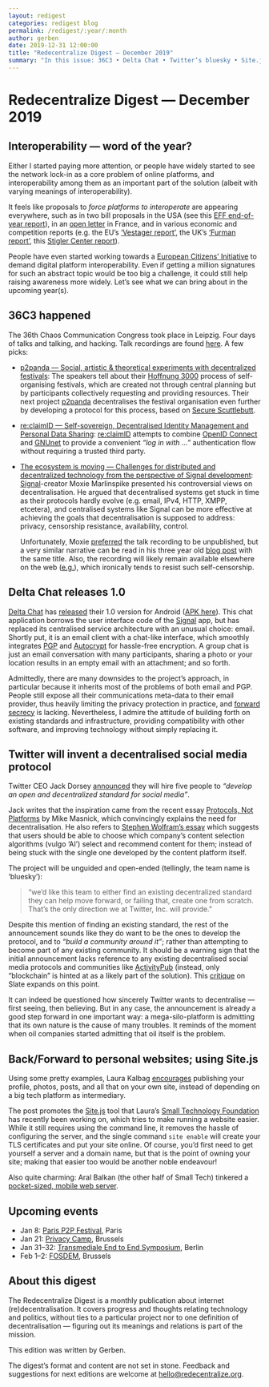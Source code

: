 ```yaml
---
layout: redigest
categories: redigest blog
permalink: /redigest/:year/:month
author: gerben
date: 2019-12-31 12:00:00
title: "Redecentralize Digest — December 2019"
summary: "In this issue: 36C3 • Delta Chat • Twitter’s bluesky • Site.js"
---
```


Redecentralize Digest — December 2019
=====================================


## Interoperability — word of the year?

Either I started paying more attention, or people have widely started to see the network lock-in as a core problem of online platforms, and interoperability among them as an important part of the solution (albeit with varying meanings of interoperability).

It feels like proposals to *force platforms to interoperate* are appearing everywhere, such as in two bill proposals in the USA (see this [EFF end-of-year report][]), in an [open letter][] in France, and in various economic and competition reports (e.g. the EU’s [‘Vestager report’][], the UK’s [‘Furman report’][], this [Stigler Center report][]).

People have even started working towards a [European Citizens’ Initiative][] to demand digital platform interoperability. Even if getting a million signatures for such an abstract topic would be too big a challenge, it could still help raising awareness more widely. Let’s see what we can bring about in the upcoming year(s).

[EFF end-of-year report]: https://www.eff.org/deeplinks/2019/12/dodging-bullets-path-decentralized-future-2019-review "Dodging Bullets on the Path to a Decentralized Future: 2019 in Review · Danny O’Brien / Electronic Frontier Foundation · December 2019"
[open letter]: https://www.laquadrature.net/en/2019/06/14/for-the-interoperability-of-the-webs-giants-an-open-letter-from-70-organisations/ "For the interoperability of the Web’s giants: an open letter from 70 organisations · La Quadrature du Net · June 2019"
[Stigler Center report]: https://research.chicagobooth.edu/stigler/media/news/committee-on-digital-platforms-final-report "Stigler Committee on Digital Platforms: Final Report · Stigler Center · September 2019"
[‘Furman report’]: https://www.gov.uk/government/publications/unlocking-digital-competition-report-of-the-digital-competition-expert-panel "Unlocking digital competition (the ‘Furman report’) · UK’s Digital Competition Expert Panel · March 2019"
[‘Vestager report’]: https://ec.europa.eu/competition/publications/reports/kd0419345enn.pdf "Competition policy for the digital era (also called the “Special Advisers’ report”) · Jacques Crémer, Yves-Alexandre de Montjoye, Heike Schweitzer · April 2019"
[European Citizens’ Initiative]: https://www.eumans.eu/digital-platforms-interoperability "Enabling Digital Platform Interoperability · Andrea Andreoli / EUMANS"


## 36C3 happened

The 36th Chaos Communication Congress took place in Leipzig. Four days of talks and talking, and hacking. Talk recordings are found [here][36c3-media]. A few picks:

- [p2panda — Social, artistic & theoretical experiments with decentralized festivals][p2panda-talk]: The speakers tell about their [Hoffnung 3000][] process of self-organising festivals, which are created not through central planning but by participants collectively requesting and providing resources. Their next project [p2panda][p2panda-site] decentralises the festival organisation even further by developing a protocol for this process, based on [Secure Scuttlebutt][].
- [re:claimID — Self-sovereign, Decentralised Identity Management and Personal Data Sharing][reclaimID-talk]: [re:claimID][reclaimID-site] attempts to combine [OpenID Connect][] and [GNUnet][] to provide a convenient *“log in with …”* authentication flow without requiring a trusted third party.
- [The ecosystem is moving — Challenges for distributed and decentralized technology from the perspective of Signal development][moxie-talk]: [Signal][]-creator Moxie Marlinspike presented his controversial views on decentralisation. He argued that decentralised systems get stuck in time as their protocols hardly evolve (e.g. email, IPv4, HTTP, XMPP, etcetera), and centralised systems like Signal can be more effective at achieving the goals that decentralisation is supposed to address: privacy, censorship resistance, availability, control.

  Unfortunately, Moxie [preferred][moxie-tweet] the talk recording to be unpublished, but a very similar narrative can be read in his three year old [blog post][moxie-post] with the same title. Also, the recording will likely remain available elsewhere on the web ([e.g.][moxie-peertube]), which ironically tends to resist such self-censorship.

[36c3-media]: https://media.ccc.de/c/36c3
[p2panda-talk]: https://media.ccc.de/v/36c3-10756-p2panda
[Hoffnung 3000]: https://hoffnung3000.de/
[p2panda-site]: https://github.com/p2panda/design-document
[Secure Scuttlebutt]: https://scuttlebutt.nz/ "Secure Scuttlebutt is a “decentralised secure gossip platform”"
[reclaimID-talk]: https://media.ccc.de/v/36c3-oio-161-re-claimid-self-sovereign-decentralised-identity-management-and-personal-data-sharing-ybti-wefixthenet-session-
[reclaimID-site]: https://reclaim-identity.io/
[OpenID Connect]: https://openid.net/connect/ "OpenID Connect is a standard that lets people log in on a website with any compatible identity provider."
[GNUnet]: https://gnunet.org/ "The GNUnet project aims for a more secure, distributed and privacy-preserving Internet, by replacing the whole Internet protocol stack (TCP/IP, DNS, etc.)."
[moxie-talk]: https://fahrplan.events.ccc.de/congress/2019/Fahrplan/events/11086.html
[Signal]: https://signal.org/
[moxie-tweet]: https://twitter.com/moxie/status/1211443530335281153#m "“I just prefer to present something as part of a conversation that's happening in a place, rather than a webinar that I'm broadcasting forever to the world. I have less faith in the internet as a place where a conversation can happen, and the timelessness of it decontextualizes.”"
[moxie-post]: https://signal.org/blog/the-ecosystem-is-moving/ "Reflections: The ecosystem is moving · Moxie Marlinspike · 10 May 2016"
[moxie-peertube]: https://peertube.co.uk/videos/watch/12be5396-2a25-4ec8-a92a-674b1cb6b270


## Delta Chat releases 1.0

[Delta Chat][] has [released][] their 1.0 version for Android ([APK here][]). This chat application borrows the user interface code of the [Signal][] app, but has replaced its centralised service architecture with an unusual choice: email. Shortly put, it is an email client with a chat-like interface, which smoothly integrates [PGP][] and [Autocrypt][] for hassle-free encryption. A group chat is just an email conversation with many participants, sharing a photo or your location results in an empty email with an attachment; and so forth.

Admittedly, there are many downsides to the project’s approach, in particular because it inherits most of the problems of both email and PGP. People still expose all their communications meta-data to their email provider, thus heavily limiting the privacy protection in practice, and [forward secrecy][] is lacking. Nevertheless, I admire the attitude of building forth on existing standards and infrastructure, providing compatibility with other software, and improving technology without simply replacing it.

[Delta Chat]: https://delta.chat/
[released]: https://delta.chat/en/2019-12-18-google-play-store-release
[APK here]: https://download.delta.chat/android/
[Signal]: https://signal.org/
[PGP]: https://en.wikipedia.org/wiki/Pretty_Good_Privacy "Pretty Good Privacy, a long-established standard mainly used for email encryption"
[Autocrypt]: https://autocrypt.org/ "Autocrypt is a recently developed set of standards that reduces the hassle of exchanging and managing PGP keys by automatically passing one’s key in every sent email’s headers."
[forward secrecy]: https://en.wikipedia.org/wiki/Forward_secrecy "Forward secrecy means that obtaining a person’s private key does not give access to all their previous messages"


## Twitter will invent a decentralised social media protocol

Twitter CEO Jack Dorsey [announced][] they will hire five people to *“develop an open and decentralized standard for social media”*.

Jack writes that the inspiration came from the recent essay [Protocols, Not Platforms][] by Mike Masnick, which convincingly explains the need for decentralisation. He also refers to [Stephen Wolfram’s essay][] which suggests that users should be able to choose which company’s content selection algorithms (vulgo ‘AI’) select and recommend content for them; instead of being stuck with the single one developed by the content platform itself.

The project will be unguided and open-ended (tellingly, the team name is ‘bluesky’):

> “we’d like this team to either find an existing decentralized standard they can help move forward, or failing that, create one from scratch. That’s the only direction we at Twitter, Inc. will provide.”

Despite this mention of finding an existing standard, the rest of the announcement sounds like they do want to be the ones to develop the protocol, and to *“build a community around it”*; rather than attempting to become part of any existing community. It should be a warning sign that the initial announcement lacks reference to any existing decentralised social media protocols and communities like [ActivityPub][] (instead, only “blockchain” is hinted at as a likely part of the solution). This [critique][] on Slate expands on this point.

It can indeed be questioned how sincerely Twitter wants to decentralise — first seeing, then believing. But in any case, the announcement is already a good step forward in one important way: a mega-silo-platform is admitting that its own nature is the cause of many troubles. It reminds of the moment when oil companies started admitting that oil itself is the problem.

[announced]: https://twitter.com/@jack/status/1204766078468911106
[Protocols, Not Platforms]: https://knightcolumbia.org/content/protocols-not-platforms-a-technological-approach-to-free-speech "Protocols, Not Platforms: A Technological Approach to Free Speech · Mike Masnick · 21 August 2019"
[Stephen Wolfram’s essay]: https://writings.stephenwolfram.com/2019/06/testifying-at-the-senate-about-a-i-selected-content-on-the-internet/ "Testifying at the Senate about A.I.‑Selected Content on the Internet · Stephen Wolfram · 25 June 2019"
[ActivityPub]: https://activitypub.rocks/ "ActivityPub is the standard that powers Mastodon and other social media in the ‘Fediverse’"
[critique]: https://slate.com/technology/2019/12/jack-dorsey-open-decentralized-twitter.html "Can Twitter Ever Be Decentralized? · Michael Kwet · 20 December 2019"


## Back/Forward to personal websites; using Site.js

Using some pretty examples, Laura Kalbag [encourages][] publishing your profile, photos, posts, and all that on your own site, instead of depending on a big tech platform as intermediary.

The post promotes the [Site.js][] tool that Laura’s [Small Technology Foundation][] has recently been working on, which tries to make running a website easier. While it still requires using the command line, it removes the hassle of configuring the server, and the single command `site enable` will create your TLS certificates and put your site online. Of course, you’d first need to get yourself a server and a domain name, but that is the point of owning your site; making that easier too would be another noble endeavour!

Also quite charming: Aral Balkan (the other half of Small Tech) tinkered a [pocket-sized, mobile web server][].

[encourages]: https://24ways.org/2019/its-time-to-get-personal/
[Small Technology Foundation]: https://small-tech.org/ "Small Tech consists of Laura Kalbag + Aral Balkan, and was previously called Ind.ie"
[Site.js]: https://sitejs.org/
[pocket-sized, mobile web server]: https://ar.al/2019/11/11/small-technology-foundation-personal-web-prototype-01-a-mobile-portable-personal-web-server/


## Upcoming events

- Jan 8: [Paris P2P Festival](https://p2p.paris/), Paris
- Jan 21: [Privacy Camp](https://privacycamp.eu/), Brussels
- Jan 31–32: [Transmediale End to End Symposium](https://2020.transmediale.de/content/symposium), Berlin
- Feb 1–2: [FOSDEM](https://fosdem.org/2020/), Brussels


## About this digest

The Redecentralize Digest is a monthly publication about internet (re)decentralisation. It covers progress and thoughts relating technology and politics, without ties to a particular project nor to one definition of decentralisation — figuring out its meanings and relations is part of the mission.

This edition was written by Gerben.

The digest’s format and content are not set in stone. Feedback and suggestions for next editions are welcome at [hello@redecentralize.org](mailto:hello@redecentralize.org).
